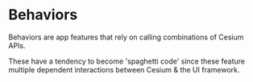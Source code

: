 # Behaviors

Behaviors are app features that rely on calling combinations of Cesium APIs.

These have a tendency to become 'spaghetti code' since these feature multiple dependent interactions between Cesium & the UI framework.